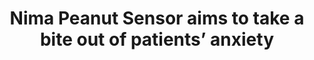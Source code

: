 ---
title: "Nima Peanut Sensor aims to take a bite out of patients’ anxiety"
image: "images/writing/post-7.jpg"
link: "https://www.medicaldevice-network.com/comment/nima-peanut-sensor-aims-take-bite-patients-anxiety/"
categories: ['Analyst Insight', 'Allergy', 'Medical Device']
draft: false
---